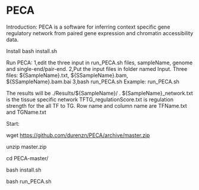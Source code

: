 # PECA

Introduction:
PECA is a software for inferring context specific gene regulatory network from paired gene expression and chromatin accessibility data.

Install
bash install.sh

Run PECA:
1,edit the three input in run_PECA.sh files, sampleName, genome and single-end/pair-end.
2,Put the input files in folder named Input. Three files: ${SampleName}.txt, ${SSampleName}.bam, ${SSampleName}.bam.bai
3,bash run_PECA.sh
Example: run_PECA.sh

The results will be ./Results/${SampleName}/ .
${SampleName}_network.txt is the tissue specific network
TFTG_regulationScore.txt is regulation strength for the all TF to TG. Row name and column name are TFName.txt and TGName.txt

Start:

wget https://github.com/durenzn/PECA/archive/master.zip

unzip master.zip

cd PECA-master/

bash install.sh

bash run_PECA.sh
